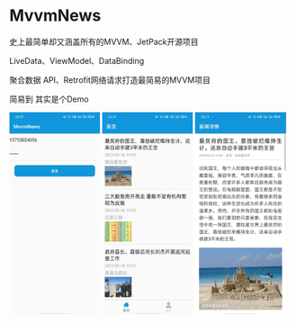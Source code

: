 # MvvmNews
史上最简单却又涵盖所有的MVVM、JetPack开源项目

LiveData、ViewModel、DataBinding

聚合数据 API、Retrofit网络请求打造最简易的MVVM项目

简易到 其实是个Demo

<img src="image/login.jpeg" width="32%" />

<img src="image/home.jpeg" width="32%" />

<img src="image/detail.jpeg" width="32%" />

